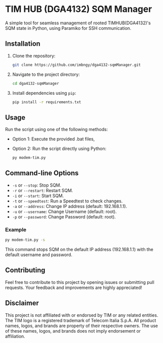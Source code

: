 # TIM HUB (DGA4132) SQM Manager
 A simple tool for seamless management of rooted TIMHUB(DGA4132)'s SQM state in Python, using Paramiko for SSH communication. 

## Installation

1. Clone the repository:

   ```bash
   git clone https://github.com/imbngy/dga4132-sqmManager.git
   ```
2. Navigate to the project directory:
   
   ```bash
   cd dga4132-sqmManager
   ```
3. Install dependencies using `pip`:

   ```bash
   pip install -r requirements.txt
   ```
   
## Usage

Run the script using one of the following methods:

- Option 1: Execute the provided .bat files,
- Option 2: Run the script directly using Python:

  ```bash
  py modem-tim.py
  ```

## Command-line Options

- `-s` or `--stop`: Stop SQM.
- `-r` or `--restart`: Restart SQM.
- `-i` or `--start`: Start SQM.
- `-t` or `--speedtest`: Run a Speedtest to check changes.
- `-a` or `--address`: Change IP address (default: 192.168.1.1).
- `-u` or `--username`: Change Username (default: root).
- `-p` or `--password`: Change Password (default: root).

### Example

```bash
py modem-tim.py -s
```
This command stops SQM on the default IP address (192.168.1.1) with the default username and password.

## Contributing

Feel free to contribute to this project by opening issues or submitting pull requests. Your feedback and improvements are highly appreciated!

## Disclaimer

This project is not affiliated with or endorsed by TIM or any related entities. The TIM logo is a registered trademark of Telecom Italia S.p.A. All product names, logos, and brands are property of their respective owners. The use of these names, logos, and brands does not imply endorsement or affiliation.
